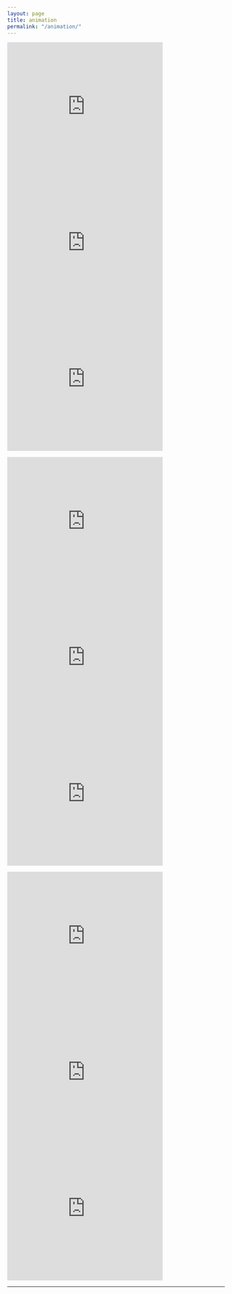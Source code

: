```yaml
---
layout: page
title: animation
permalink: "/animation/"
--- 
```


<p><iframe width="360" height="315" src="https://www.youtube.com/embed/bmBwu_gEIRs" title="YouTube video player" frameborder="0" allow="accelerometer; autoplay; clipboard-write; encrypted-media; gyroscope; picture-in-picture; web-share" allowfullscreen><b>MONSTA</b> 2022 festival entries</iframe>
<iframe width="360" height="315" src="https://www.youtube.com/embed/eVHbRy_v7LA" title="YouTube video player" frameborder="0" allow="accelerometer; autoplay; clipboard-write; encrypted-media; gyroscope; picture-in-picture; web-share" allowfullscreen><b>The Sea</b> first animation</iframe>
<iframe width="360" height="315" src="https://www.youtube.com/embed/uxDBThME2M8" title="YouTube video player" frameborder="0" allow="accelerometer; autoplay; clipboard-write; encrypted-media; gyroscope; picture-in-picture; web-share" allowfullscreen><b>Fairytales From Around The World</b> theme song Toybox Puppet Theatre</iframe></p>

<p>
 <iframe width="360" height="315" src="https://www.youtube.com/embed/NIyTv7BGA3c" title="YouTube video player" frameborder="0" allow="accelerometer; autoplay; clipboard-write; encrypted-media; gyroscope; picture-in-picture; web-share" allowfullscreen><b>Save the bats Sydney</b> volunteered to create video for save the bats campaign</iframe>
   <iframe width="360" height="315" src="https://www.youtube.com/embed/qlYazZ6M7c8" title="YouTube video player" frameborder="0" allow="accelerometer; autoplay; clipboard-write; encrypted-media; gyroscope; picture-in-picture; web-share" allowfullscreen><b>Tired Eyes</b> song permission from singer/songwriter Lindsay Philips</iframe>
<iframe width="360" height="315" src="https://www.youtube.com/embed/nVkSvKuRTP4" title="YouTube video player" frameborder="0" allow="accelerometer; autoplay; clipboard-write; encrypted-media; gyroscope; picture-in-picture; web-share" allowfullscreen><b>Mango Madness</b> song permission from singer/songwriter Minko/ From band</iframe></p>

 <p><iframe width="360" height="315" src="https://www.youtube.com/embed/EHvp0TGQIlQ" title="YouTube video player" frameborder="0" allow="accelerometer; autoplay; clipboard-write; encrypted-media; gyroscope; picture-in-picture; web-share" allowfullscreen><b>The Wombat Hole That Swallowed The Moon!</b> from the Lotty Roo series</iframe>
  <iframe width="360" height="315" src="https://www.youtube.com/embed/2nbfp54Xb1o" title="YouTube video player" frameborder="0" allow="accelerometer; autoplay; clipboard-write; encrypted-media; gyroscope; picture-in-picture; web-share" allowfullscreen><b> Sit Down Song</b> from the Lotty Roo series</iframe>
   <iframe width="360" height="315" src="https://www.youtube.com/embed/k2HzRVIJPAM" title="YouTube video player" frameborder="0" allow="accelerometer; autoplay; clipboard-write; encrypted-media; gyroscope; picture-in-picture; web-share" allowfullscreen><b>Evil Dead Tribute</b> Tom Sullivan ED artist gave signed prints for my efforts</iframe></p>

---
